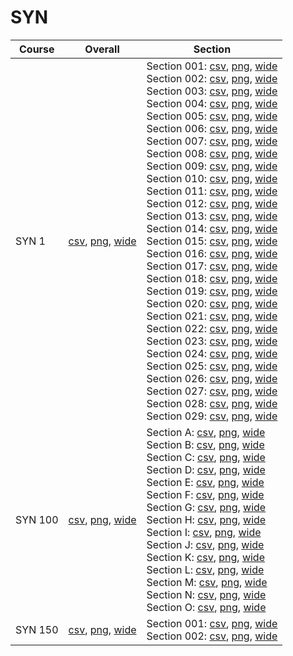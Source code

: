 # SYN

| Course | Overall | Section |
| ------ | ------- | ------- |
| SYN 1 | [csv](https://github.com/UCSD-Historical-Enrollment-Data/2025Spring/blob/main/overall/SYN%201.csv), [png](https://raw.githubusercontent.com/UCSD-Historical-Enrollment-Data/2025Spring/main/plot_overall/SYN%201.png), [wide](https://raw.githubusercontent.com/UCSD-Historical-Enrollment-Data/2025Spring/main/plot_overall_wide/SYN%201.png) | Section 001: [csv](https://github.com/UCSD-Historical-Enrollment-Data/2025Spring/blob/main/section/SYN%201_001.csv), [png](https://raw.githubusercontent.com/UCSD-Historical-Enrollment-Data/2025Spring/main/plot_section/SYN%201_001.png), [wide](https://raw.githubusercontent.com/UCSD-Historical-Enrollment-Data/2025Spring/main/plot_section_wide/SYN%201_001.png)<br>Section 002: [csv](https://github.com/UCSD-Historical-Enrollment-Data/2025Spring/blob/main/section/SYN%201_002.csv), [png](https://raw.githubusercontent.com/UCSD-Historical-Enrollment-Data/2025Spring/main/plot_section/SYN%201_002.png), [wide](https://raw.githubusercontent.com/UCSD-Historical-Enrollment-Data/2025Spring/main/plot_section_wide/SYN%201_002.png)<br>Section 003: [csv](https://github.com/UCSD-Historical-Enrollment-Data/2025Spring/blob/main/section/SYN%201_003.csv), [png](https://raw.githubusercontent.com/UCSD-Historical-Enrollment-Data/2025Spring/main/plot_section/SYN%201_003.png), [wide](https://raw.githubusercontent.com/UCSD-Historical-Enrollment-Data/2025Spring/main/plot_section_wide/SYN%201_003.png)<br>Section 004: [csv](https://github.com/UCSD-Historical-Enrollment-Data/2025Spring/blob/main/section/SYN%201_004.csv), [png](https://raw.githubusercontent.com/UCSD-Historical-Enrollment-Data/2025Spring/main/plot_section/SYN%201_004.png), [wide](https://raw.githubusercontent.com/UCSD-Historical-Enrollment-Data/2025Spring/main/plot_section_wide/SYN%201_004.png)<br>Section 005: [csv](https://github.com/UCSD-Historical-Enrollment-Data/2025Spring/blob/main/section/SYN%201_005.csv), [png](https://raw.githubusercontent.com/UCSD-Historical-Enrollment-Data/2025Spring/main/plot_section/SYN%201_005.png), [wide](https://raw.githubusercontent.com/UCSD-Historical-Enrollment-Data/2025Spring/main/plot_section_wide/SYN%201_005.png)<br>Section 006: [csv](https://github.com/UCSD-Historical-Enrollment-Data/2025Spring/blob/main/section/SYN%201_006.csv), [png](https://raw.githubusercontent.com/UCSD-Historical-Enrollment-Data/2025Spring/main/plot_section/SYN%201_006.png), [wide](https://raw.githubusercontent.com/UCSD-Historical-Enrollment-Data/2025Spring/main/plot_section_wide/SYN%201_006.png)<br>Section 007: [csv](https://github.com/UCSD-Historical-Enrollment-Data/2025Spring/blob/main/section/SYN%201_007.csv), [png](https://raw.githubusercontent.com/UCSD-Historical-Enrollment-Data/2025Spring/main/plot_section/SYN%201_007.png), [wide](https://raw.githubusercontent.com/UCSD-Historical-Enrollment-Data/2025Spring/main/plot_section_wide/SYN%201_007.png)<br>Section 008: [csv](https://github.com/UCSD-Historical-Enrollment-Data/2025Spring/blob/main/section/SYN%201_008.csv), [png](https://raw.githubusercontent.com/UCSD-Historical-Enrollment-Data/2025Spring/main/plot_section/SYN%201_008.png), [wide](https://raw.githubusercontent.com/UCSD-Historical-Enrollment-Data/2025Spring/main/plot_section_wide/SYN%201_008.png)<br>Section 009: [csv](https://github.com/UCSD-Historical-Enrollment-Data/2025Spring/blob/main/section/SYN%201_009.csv), [png](https://raw.githubusercontent.com/UCSD-Historical-Enrollment-Data/2025Spring/main/plot_section/SYN%201_009.png), [wide](https://raw.githubusercontent.com/UCSD-Historical-Enrollment-Data/2025Spring/main/plot_section_wide/SYN%201_009.png)<br>Section 010: [csv](https://github.com/UCSD-Historical-Enrollment-Data/2025Spring/blob/main/section/SYN%201_010.csv), [png](https://raw.githubusercontent.com/UCSD-Historical-Enrollment-Data/2025Spring/main/plot_section/SYN%201_010.png), [wide](https://raw.githubusercontent.com/UCSD-Historical-Enrollment-Data/2025Spring/main/plot_section_wide/SYN%201_010.png)<br>Section 011: [csv](https://github.com/UCSD-Historical-Enrollment-Data/2025Spring/blob/main/section/SYN%201_011.csv), [png](https://raw.githubusercontent.com/UCSD-Historical-Enrollment-Data/2025Spring/main/plot_section/SYN%201_011.png), [wide](https://raw.githubusercontent.com/UCSD-Historical-Enrollment-Data/2025Spring/main/plot_section_wide/SYN%201_011.png)<br>Section 012: [csv](https://github.com/UCSD-Historical-Enrollment-Data/2025Spring/blob/main/section/SYN%201_012.csv), [png](https://raw.githubusercontent.com/UCSD-Historical-Enrollment-Data/2025Spring/main/plot_section/SYN%201_012.png), [wide](https://raw.githubusercontent.com/UCSD-Historical-Enrollment-Data/2025Spring/main/plot_section_wide/SYN%201_012.png)<br>Section 013: [csv](https://github.com/UCSD-Historical-Enrollment-Data/2025Spring/blob/main/section/SYN%201_013.csv), [png](https://raw.githubusercontent.com/UCSD-Historical-Enrollment-Data/2025Spring/main/plot_section/SYN%201_013.png), [wide](https://raw.githubusercontent.com/UCSD-Historical-Enrollment-Data/2025Spring/main/plot_section_wide/SYN%201_013.png)<br>Section 014: [csv](https://github.com/UCSD-Historical-Enrollment-Data/2025Spring/blob/main/section/SYN%201_014.csv), [png](https://raw.githubusercontent.com/UCSD-Historical-Enrollment-Data/2025Spring/main/plot_section/SYN%201_014.png), [wide](https://raw.githubusercontent.com/UCSD-Historical-Enrollment-Data/2025Spring/main/plot_section_wide/SYN%201_014.png)<br>Section 015: [csv](https://github.com/UCSD-Historical-Enrollment-Data/2025Spring/blob/main/section/SYN%201_015.csv), [png](https://raw.githubusercontent.com/UCSD-Historical-Enrollment-Data/2025Spring/main/plot_section/SYN%201_015.png), [wide](https://raw.githubusercontent.com/UCSD-Historical-Enrollment-Data/2025Spring/main/plot_section_wide/SYN%201_015.png)<br>Section 016: [csv](https://github.com/UCSD-Historical-Enrollment-Data/2025Spring/blob/main/section/SYN%201_016.csv), [png](https://raw.githubusercontent.com/UCSD-Historical-Enrollment-Data/2025Spring/main/plot_section/SYN%201_016.png), [wide](https://raw.githubusercontent.com/UCSD-Historical-Enrollment-Data/2025Spring/main/plot_section_wide/SYN%201_016.png)<br>Section 017: [csv](https://github.com/UCSD-Historical-Enrollment-Data/2025Spring/blob/main/section/SYN%201_017.csv), [png](https://raw.githubusercontent.com/UCSD-Historical-Enrollment-Data/2025Spring/main/plot_section/SYN%201_017.png), [wide](https://raw.githubusercontent.com/UCSD-Historical-Enrollment-Data/2025Spring/main/plot_section_wide/SYN%201_017.png)<br>Section 018: [csv](https://github.com/UCSD-Historical-Enrollment-Data/2025Spring/blob/main/section/SYN%201_018.csv), [png](https://raw.githubusercontent.com/UCSD-Historical-Enrollment-Data/2025Spring/main/plot_section/SYN%201_018.png), [wide](https://raw.githubusercontent.com/UCSD-Historical-Enrollment-Data/2025Spring/main/plot_section_wide/SYN%201_018.png)<br>Section 019: [csv](https://github.com/UCSD-Historical-Enrollment-Data/2025Spring/blob/main/section/SYN%201_019.csv), [png](https://raw.githubusercontent.com/UCSD-Historical-Enrollment-Data/2025Spring/main/plot_section/SYN%201_019.png), [wide](https://raw.githubusercontent.com/UCSD-Historical-Enrollment-Data/2025Spring/main/plot_section_wide/SYN%201_019.png)<br>Section 020: [csv](https://github.com/UCSD-Historical-Enrollment-Data/2025Spring/blob/main/section/SYN%201_020.csv), [png](https://raw.githubusercontent.com/UCSD-Historical-Enrollment-Data/2025Spring/main/plot_section/SYN%201_020.png), [wide](https://raw.githubusercontent.com/UCSD-Historical-Enrollment-Data/2025Spring/main/plot_section_wide/SYN%201_020.png)<br>Section 021: [csv](https://github.com/UCSD-Historical-Enrollment-Data/2025Spring/blob/main/section/SYN%201_021.csv), [png](https://raw.githubusercontent.com/UCSD-Historical-Enrollment-Data/2025Spring/main/plot_section/SYN%201_021.png), [wide](https://raw.githubusercontent.com/UCSD-Historical-Enrollment-Data/2025Spring/main/plot_section_wide/SYN%201_021.png)<br>Section 022: [csv](https://github.com/UCSD-Historical-Enrollment-Data/2025Spring/blob/main/section/SYN%201_022.csv), [png](https://raw.githubusercontent.com/UCSD-Historical-Enrollment-Data/2025Spring/main/plot_section/SYN%201_022.png), [wide](https://raw.githubusercontent.com/UCSD-Historical-Enrollment-Data/2025Spring/main/plot_section_wide/SYN%201_022.png)<br>Section 023: [csv](https://github.com/UCSD-Historical-Enrollment-Data/2025Spring/blob/main/section/SYN%201_023.csv), [png](https://raw.githubusercontent.com/UCSD-Historical-Enrollment-Data/2025Spring/main/plot_section/SYN%201_023.png), [wide](https://raw.githubusercontent.com/UCSD-Historical-Enrollment-Data/2025Spring/main/plot_section_wide/SYN%201_023.png)<br>Section 024: [csv](https://github.com/UCSD-Historical-Enrollment-Data/2025Spring/blob/main/section/SYN%201_024.csv), [png](https://raw.githubusercontent.com/UCSD-Historical-Enrollment-Data/2025Spring/main/plot_section/SYN%201_024.png), [wide](https://raw.githubusercontent.com/UCSD-Historical-Enrollment-Data/2025Spring/main/plot_section_wide/SYN%201_024.png)<br>Section 025: [csv](https://github.com/UCSD-Historical-Enrollment-Data/2025Spring/blob/main/section/SYN%201_025.csv), [png](https://raw.githubusercontent.com/UCSD-Historical-Enrollment-Data/2025Spring/main/plot_section/SYN%201_025.png), [wide](https://raw.githubusercontent.com/UCSD-Historical-Enrollment-Data/2025Spring/main/plot_section_wide/SYN%201_025.png)<br>Section 026: [csv](https://github.com/UCSD-Historical-Enrollment-Data/2025Spring/blob/main/section/SYN%201_026.csv), [png](https://raw.githubusercontent.com/UCSD-Historical-Enrollment-Data/2025Spring/main/plot_section/SYN%201_026.png), [wide](https://raw.githubusercontent.com/UCSD-Historical-Enrollment-Data/2025Spring/main/plot_section_wide/SYN%201_026.png)<br>Section 027: [csv](https://github.com/UCSD-Historical-Enrollment-Data/2025Spring/blob/main/section/SYN%201_027.csv), [png](https://raw.githubusercontent.com/UCSD-Historical-Enrollment-Data/2025Spring/main/plot_section/SYN%201_027.png), [wide](https://raw.githubusercontent.com/UCSD-Historical-Enrollment-Data/2025Spring/main/plot_section_wide/SYN%201_027.png)<br>Section 028: [csv](https://github.com/UCSD-Historical-Enrollment-Data/2025Spring/blob/main/section/SYN%201_028.csv), [png](https://raw.githubusercontent.com/UCSD-Historical-Enrollment-Data/2025Spring/main/plot_section/SYN%201_028.png), [wide](https://raw.githubusercontent.com/UCSD-Historical-Enrollment-Data/2025Spring/main/plot_section_wide/SYN%201_028.png)<br>Section 029: [csv](https://github.com/UCSD-Historical-Enrollment-Data/2025Spring/blob/main/section/SYN%201_029.csv), [png](https://raw.githubusercontent.com/UCSD-Historical-Enrollment-Data/2025Spring/main/plot_section/SYN%201_029.png), [wide](https://raw.githubusercontent.com/UCSD-Historical-Enrollment-Data/2025Spring/main/plot_section_wide/SYN%201_029.png) |
| SYN 100 | [csv](https://github.com/UCSD-Historical-Enrollment-Data/2025Spring/blob/main/overall/SYN%20100.csv), [png](https://raw.githubusercontent.com/UCSD-Historical-Enrollment-Data/2025Spring/main/plot_overall/SYN%20100.png), [wide](https://raw.githubusercontent.com/UCSD-Historical-Enrollment-Data/2025Spring/main/plot_overall_wide/SYN%20100.png) | Section A: [csv](https://github.com/UCSD-Historical-Enrollment-Data/2025Spring/blob/main/section/SYN%20100_A.csv), [png](https://raw.githubusercontent.com/UCSD-Historical-Enrollment-Data/2025Spring/main/plot_section/SYN%20100_A.png), [wide](https://raw.githubusercontent.com/UCSD-Historical-Enrollment-Data/2025Spring/main/plot_section_wide/SYN%20100_A.png)<br>Section B: [csv](https://github.com/UCSD-Historical-Enrollment-Data/2025Spring/blob/main/section/SYN%20100_B.csv), [png](https://raw.githubusercontent.com/UCSD-Historical-Enrollment-Data/2025Spring/main/plot_section/SYN%20100_B.png), [wide](https://raw.githubusercontent.com/UCSD-Historical-Enrollment-Data/2025Spring/main/plot_section_wide/SYN%20100_B.png)<br>Section C: [csv](https://github.com/UCSD-Historical-Enrollment-Data/2025Spring/blob/main/section/SYN%20100_C.csv), [png](https://raw.githubusercontent.com/UCSD-Historical-Enrollment-Data/2025Spring/main/plot_section/SYN%20100_C.png), [wide](https://raw.githubusercontent.com/UCSD-Historical-Enrollment-Data/2025Spring/main/plot_section_wide/SYN%20100_C.png)<br>Section D: [csv](https://github.com/UCSD-Historical-Enrollment-Data/2025Spring/blob/main/section/SYN%20100_D.csv), [png](https://raw.githubusercontent.com/UCSD-Historical-Enrollment-Data/2025Spring/main/plot_section/SYN%20100_D.png), [wide](https://raw.githubusercontent.com/UCSD-Historical-Enrollment-Data/2025Spring/main/plot_section_wide/SYN%20100_D.png)<br>Section E: [csv](https://github.com/UCSD-Historical-Enrollment-Data/2025Spring/blob/main/section/SYN%20100_E.csv), [png](https://raw.githubusercontent.com/UCSD-Historical-Enrollment-Data/2025Spring/main/plot_section/SYN%20100_E.png), [wide](https://raw.githubusercontent.com/UCSD-Historical-Enrollment-Data/2025Spring/main/plot_section_wide/SYN%20100_E.png)<br>Section F: [csv](https://github.com/UCSD-Historical-Enrollment-Data/2025Spring/blob/main/section/SYN%20100_F.csv), [png](https://raw.githubusercontent.com/UCSD-Historical-Enrollment-Data/2025Spring/main/plot_section/SYN%20100_F.png), [wide](https://raw.githubusercontent.com/UCSD-Historical-Enrollment-Data/2025Spring/main/plot_section_wide/SYN%20100_F.png)<br>Section G: [csv](https://github.com/UCSD-Historical-Enrollment-Data/2025Spring/blob/main/section/SYN%20100_G.csv), [png](https://raw.githubusercontent.com/UCSD-Historical-Enrollment-Data/2025Spring/main/plot_section/SYN%20100_G.png), [wide](https://raw.githubusercontent.com/UCSD-Historical-Enrollment-Data/2025Spring/main/plot_section_wide/SYN%20100_G.png)<br>Section H: [csv](https://github.com/UCSD-Historical-Enrollment-Data/2025Spring/blob/main/section/SYN%20100_H.csv), [png](https://raw.githubusercontent.com/UCSD-Historical-Enrollment-Data/2025Spring/main/plot_section/SYN%20100_H.png), [wide](https://raw.githubusercontent.com/UCSD-Historical-Enrollment-Data/2025Spring/main/plot_section_wide/SYN%20100_H.png)<br>Section I: [csv](https://github.com/UCSD-Historical-Enrollment-Data/2025Spring/blob/main/section/SYN%20100_I.csv), [png](https://raw.githubusercontent.com/UCSD-Historical-Enrollment-Data/2025Spring/main/plot_section/SYN%20100_I.png), [wide](https://raw.githubusercontent.com/UCSD-Historical-Enrollment-Data/2025Spring/main/plot_section_wide/SYN%20100_I.png)<br>Section J: [csv](https://github.com/UCSD-Historical-Enrollment-Data/2025Spring/blob/main/section/SYN%20100_J.csv), [png](https://raw.githubusercontent.com/UCSD-Historical-Enrollment-Data/2025Spring/main/plot_section/SYN%20100_J.png), [wide](https://raw.githubusercontent.com/UCSD-Historical-Enrollment-Data/2025Spring/main/plot_section_wide/SYN%20100_J.png)<br>Section K: [csv](https://github.com/UCSD-Historical-Enrollment-Data/2025Spring/blob/main/section/SYN%20100_K.csv), [png](https://raw.githubusercontent.com/UCSD-Historical-Enrollment-Data/2025Spring/main/plot_section/SYN%20100_K.png), [wide](https://raw.githubusercontent.com/UCSD-Historical-Enrollment-Data/2025Spring/main/plot_section_wide/SYN%20100_K.png)<br>Section L: [csv](https://github.com/UCSD-Historical-Enrollment-Data/2025Spring/blob/main/section/SYN%20100_L.csv), [png](https://raw.githubusercontent.com/UCSD-Historical-Enrollment-Data/2025Spring/main/plot_section/SYN%20100_L.png), [wide](https://raw.githubusercontent.com/UCSD-Historical-Enrollment-Data/2025Spring/main/plot_section_wide/SYN%20100_L.png)<br>Section M: [csv](https://github.com/UCSD-Historical-Enrollment-Data/2025Spring/blob/main/section/SYN%20100_M.csv), [png](https://raw.githubusercontent.com/UCSD-Historical-Enrollment-Data/2025Spring/main/plot_section/SYN%20100_M.png), [wide](https://raw.githubusercontent.com/UCSD-Historical-Enrollment-Data/2025Spring/main/plot_section_wide/SYN%20100_M.png)<br>Section N: [csv](https://github.com/UCSD-Historical-Enrollment-Data/2025Spring/blob/main/section/SYN%20100_N.csv), [png](https://raw.githubusercontent.com/UCSD-Historical-Enrollment-Data/2025Spring/main/plot_section/SYN%20100_N.png), [wide](https://raw.githubusercontent.com/UCSD-Historical-Enrollment-Data/2025Spring/main/plot_section_wide/SYN%20100_N.png)<br>Section O: [csv](https://github.com/UCSD-Historical-Enrollment-Data/2025Spring/blob/main/section/SYN%20100_O.csv), [png](https://raw.githubusercontent.com/UCSD-Historical-Enrollment-Data/2025Spring/main/plot_section/SYN%20100_O.png), [wide](https://raw.githubusercontent.com/UCSD-Historical-Enrollment-Data/2025Spring/main/plot_section_wide/SYN%20100_O.png) |
| SYN 150 | [csv](https://github.com/UCSD-Historical-Enrollment-Data/2025Spring/blob/main/overall/SYN%20150.csv), [png](https://raw.githubusercontent.com/UCSD-Historical-Enrollment-Data/2025Spring/main/plot_overall/SYN%20150.png), [wide](https://raw.githubusercontent.com/UCSD-Historical-Enrollment-Data/2025Spring/main/plot_overall_wide/SYN%20150.png) | Section 001: [csv](https://github.com/UCSD-Historical-Enrollment-Data/2025Spring/blob/main/section/SYN%20150_001.csv), [png](https://raw.githubusercontent.com/UCSD-Historical-Enrollment-Data/2025Spring/main/plot_section/SYN%20150_001.png), [wide](https://raw.githubusercontent.com/UCSD-Historical-Enrollment-Data/2025Spring/main/plot_section_wide/SYN%20150_001.png)<br>Section 002: [csv](https://github.com/UCSD-Historical-Enrollment-Data/2025Spring/blob/main/section/SYN%20150_002.csv), [png](https://raw.githubusercontent.com/UCSD-Historical-Enrollment-Data/2025Spring/main/plot_section/SYN%20150_002.png), [wide](https://raw.githubusercontent.com/UCSD-Historical-Enrollment-Data/2025Spring/main/plot_section_wide/SYN%20150_002.png) |
